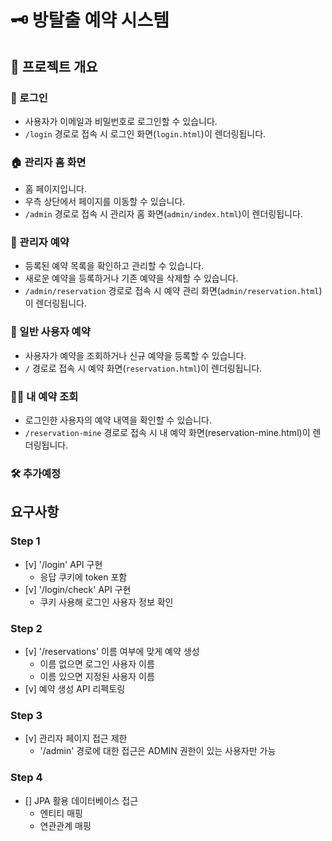 # 🗝 방탈출 예약 시스템 

## 🎯 프로젝트 개요

### 🔑 로그인
- 사용자가 이메일과 비밀번호로 로그인할 수 있습니다.
- `/login` 경로로 접속 시 로그인 화면(`login.html`)이 렌더링됩니다.

### 🏠 관리자 홈 화면
- 홈 페이지입니다.
- 우측 상단에서 페이지를 이동할 수 있습니다.
- `/admin` 경로로 접속 시 관리자 홈 화면(`admin/index.html`)이 렌더링됩니다.

### 📅 관리자 예약
- 등록된 예약 목록을 확인하고 관리할 수 있습니다.
- 새로운 예약을 등록하거나 기존 예약을 삭제할 수 있습니다.
- `/admin/reservation` 경로로 접속 시 예약 관리 화면(`admin/reservation.html`)이 렌더링됩니다.

### 📅 일반 사용자 예약
- 사용자가 예약을 조회하거나 신규 예약을 등록할 수 있습니다.
- `/` 경로로 접속 시 예약 화면(`reservation.html`)이 렌더링됩니다.

### 🧑‍💼 내 예약 조회
- 로그인한 사용자의 예약 내역을 확인할 수 있습니다.
- `/reservation-mine` 경로로 접속 시 내 예약 화면(reservation-mine.html)이 렌더링됩니다.

### 🛠️ 추가예정

## 요구사항

### Step 1
- [v] '/login' API 구현
  - 응답 쿠키에 token 포함
- [v] '/login/check' API 구현
  - 쿠키 사용해 로그인 사용자 정보 확인

### Step 2
- [v] '/reservations' 이름 여부에 맞게 예약 생성
  - 이름 없으면 로그인 사용자 이름
  - 이름 있으면 지정된 사용자 이름
- [v] 예약 생성 API 리펙토링

### Step 3
- [v] 관리자 페이지 접근 제한
  - '/admin' 경로에 대한 접근은 ADMIN 권한이 있는 사용자만 가능

### Step 4
- [] JPA 활용 데이터베이스 접근
  - 엔티티 매핑
  - 연관관계 매핑
